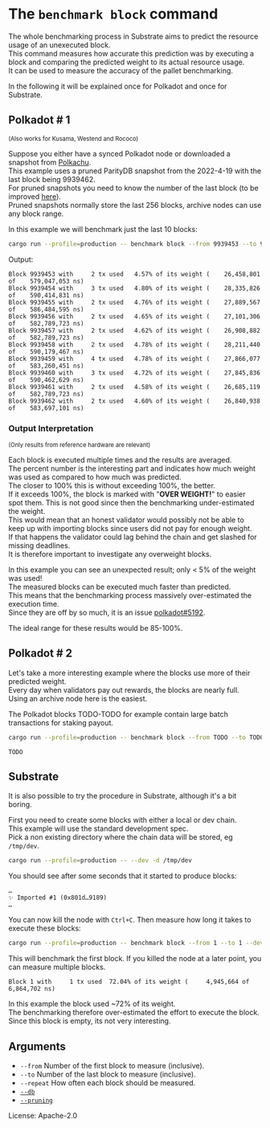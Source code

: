 # The `benchmark block` command

The whole benchmarking process in Substrate aims to predict the resource usage of an unexecuted block.  
This command measures how accurate this prediction was by executing a block and comparing the predicted weight to its actual resource usage.  
It can be used to measure the accuracy of the pallet benchmarking.

In the following it will be explained once for Polkadot and once for Substrate.  

## Polkadot # 1
<sup>(Also works for Kusama, Westend and Rococo)</sup>


Suppose you either have a synced Polkadot node or downloaded a snapshot from [Polkachu].  
This example uses a pruned ParityDB snapshot from the 2022-4-19 with the last block being 9939462.  
For pruned snapshots you need to know the number of the last block (to be improved [here]).    
Pruned snapshots normally store the last 256 blocks, archive nodes can use any block range.  

In this example we will benchmark just the last 10 blocks:  
```sh
cargo run --profile=production -- benchmark block --from 9939453 --to 9939462 --db paritydb
```

Output:
```pre
Block 9939453 with     2 tx used   4.57% of its weight (    26,458,801 of    579,047,053 ns)    
Block 9939454 with     3 tx used   4.80% of its weight (    28,335,826 of    590,414,831 ns)    
Block 9939455 with     2 tx used   4.76% of its weight (    27,889,567 of    586,484,595 ns)    
Block 9939456 with     2 tx used   4.65% of its weight (    27,101,306 of    582,789,723 ns)    
Block 9939457 with     2 tx used   4.62% of its weight (    26,908,882 of    582,789,723 ns)    
Block 9939458 with     2 tx used   4.78% of its weight (    28,211,440 of    590,179,467 ns)    
Block 9939459 with     4 tx used   4.78% of its weight (    27,866,077 of    583,260,451 ns)    
Block 9939460 with     3 tx used   4.72% of its weight (    27,845,836 of    590,462,629 ns)    
Block 9939461 with     2 tx used   4.58% of its weight (    26,685,119 of    582,789,723 ns)    
Block 9939462 with     2 tx used   4.60% of its weight (    26,840,938 of    583,697,101 ns)    
```

### Output Interpretation

<sup>(Only results from reference hardware are relevant)</sup>

Each block is executed multiple times and the results are averaged.  
The percent number is the interesting part and indicates how much weight was used as compared to how much was predicted.  
The closer to 100% this is without exceeding 100%, the better.  
If it exceeds 100%, the block is marked with "**OVER WEIGHT!**" to easier spot them. This is not good since then the benchmarking under-estimated the weight.  
This would mean that an honest validator would possibly not be able to keep up with importing blocks since users did not pay for enough weight.  
If that happens the validator could lag behind the chain and get slashed for missing deadlines.  
It is therefore important to investigate any overweight blocks.  

In this example you can see an unexpected result; only < 5% of the weight was used!  
The measured blocks can be executed much faster than predicted.  
This means that the benchmarking process massively over-estimated the execution time.  
Since they are off by so much, it is an issue [polkadot#5192].  

The ideal range for these results would be 85-100%.

## Polkadot # 2

Let's take a more interesting example where the blocks use more of their predicted weight.  
Every day when validators pay out rewards, the blocks are nearly full.  
Using an archive node here is the easiest.  

The Polkadot blocks TODO-TODO for example contain large batch transactions for staking payout.  

```sh
cargo run --profile=production -- benchmark block --from TODO --to TODO --db paritydb
```

```pre
TODO
```

## Substrate

It is also possible to try the procedure in Substrate, although it's a bit boring.  

First you need to create some blocks with either a local or dev chain.  
This example will use the standard development spec.  
Pick a non existing directory where the chain data will be stored, eg `/tmp/dev`.
```sh
cargo run --profile=production -- --dev -d /tmp/dev
```
You should see after some seconds that it started to produce blocks:  
```pre
…
✨ Imported #1 (0x801d…9189)
…
```
You can now kill the node with `Ctrl+C`. Then measure how long it takes to execute these blocks:  
```sh
cargo run --profile=production -- benchmark block --from 1 --to 1 --dev -d /tmp/dev --pruning archive
```
This will benchmark the first block. If you killed the node at a later point, you can measure multiple blocks.
```pre
Block 1 with     1 tx used  72.04% of its weight (     4,945,664 of      6,864,702 ns)
```

In this example the block used ~72% of its weight.  
The benchmarking therefore over-estimated the effort to execute the block.  
Since this block is empty, its not very interesting.

## Arguments

- `--from` Number of the first block to measure (inclusive).
- `--to` Number of the last block to measure (inclusive).
- `--repeat` How often each block should be measured.
- [`--db`]
- [`--pruning`]

License: Apache-2.0

<!-- LINKS -->

[Polkachu]: https://polkachu.com/snapshots
[here]: https://github.com/HowHsu/substrate/issues/11141
[polkadot#5192]: https://github.com/paritytech/polkadot/issues/5192

[`--db`]: ../shared/README.md#arguments
[`--pruning`]: ../shared/README.md#arguments
